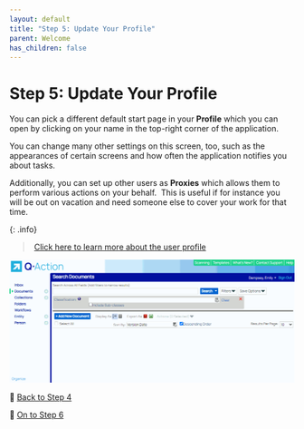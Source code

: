 ```yaml
---
layout: default
title: "Step 5: Update Your Profile"
parent: Welcome
has_children: false
---
```

# Step 5: Update Your Profile
You can pick a different default start page in your **Profile** which you can open by clicking on your name in the top-right corner of the application.

You can change many other settings on this screen, too, such as the appearances of certain screens and how often the application notifies you about tasks.

Additionally, you can set up other users as **Proxies** which allows them to perform various actions on your behalf.  This is useful if for instance you will be out on vacation and need someone else to cover your work for that time.

{: .info}
> [Click here to learn more about the user profile](/docs/user-preferences/)


![](/assets/images/user-profile-default-start-page.gif)


 [Back to Step 4](/getting-started/4-organization)

 [On to Step 6](/getting-started/6-new-releases)